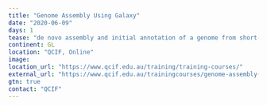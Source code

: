 ```yaml
---
title: "Genome Assembly Using Galaxy"
date: "2020-06-09"
days: 1
tease: "de novo assembly and initial annotation of a genome from short-read NGS data"
continent: GL
location: "QCIF, Online"
image: 
location_url: "https://www.qcif.edu.au/training/training-courses/"
external_url: "https://www.qcif.edu.au/trainingcourses/genome-assembly-using-galaxy/"
gtn: true
contact: "QCIF"
---
```


